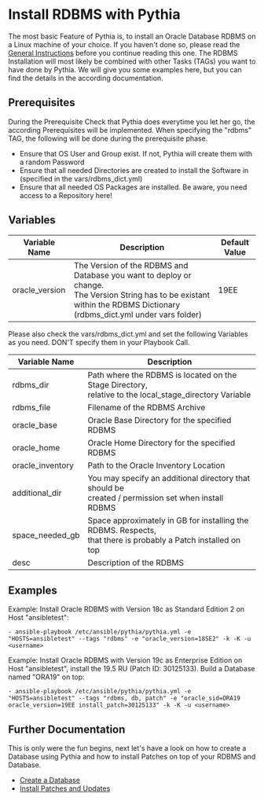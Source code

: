 # Install RDBMS with Pythia

The most basic Feature of Pythia is, to install an Oracle Database RDBMS on a Linux machine of your choice. If you haven't done so, please read the [General Instructions](https://github.com/thedatabaseme/pythia/blob/master/docs/01_GENERAL.md) before you continue reading this one. The RDBMS Installation will most likely be combined with other Tasks (TAGs) you want to have done by Pythia. We will give you some examples here, but you can find the details in the according documentation.

## Prerequisites

During the Prerequisite Check that Pythia does everytime you let her go, the according Prerequisites will be implemented. When specifying the "rdbms" TAG, the following will be done during the prerequisite phase.

  - Ensure that OS User and Group exist. If not, Pythia will create them with a random Password
  - Ensure that all needed Directories are created to install the Software in (specified in the vars/rdbms_dict.yml)
  - Ensure that all needed OS Packages are installed. Be aware, you need access to a Repository here!

## Variables

| Variable Name | Description              | Default Value |
|---------------|--------------------------|---------------|
|oracle_version |The Version of the RDBMS and Database you want to deploy or change.<br>The Version String has to be existant within the RDBMS Dictionary (rdbms_dict.yml under vars folder)|19EE|

Please also check the vars/rdbms_dict.yml and set the following Variables as you need. DON'T specify them in your Playbook Call.

| Variable Name | Description              |
|---------------|--------------------------|
|rdbms_dir |Path where the RDBMS is located on the Stage Directory,<br>relative to the local_stage_directory Variable|
|rdbms_file |Filename of the RDBMS Archive|
|oracle_base|Oracle Base Directory for the specified RDBMS|
|oracle_home|Oracle Home Directory for the specified RDBMS|
|oracle_inventory|Path to the Oracle Inventory Location|
|additional_dir|You may specify an additional directory that should be<br> created / permission set when install RDBMS|
|space_needed_gb|Space approximately in GB for installing the RDBMS. Respects,<br> that there is probably a Patch installed on top|
|desc|Description of the RDBMS|

## Examples

Example: Install Oracle RDBMS with Version 18c as Standard Edition 2 on Host "ansibletest":

    - ansible-playbook /etc/ansible/pythia/pythia.yml -e "HOSTS=ansibletest" --tags "rdbms" -e "oracle_version=18SE2" -k -K -u <username>

Example: Install Oracle RDBMS with Version 19c as Enterprise Edition on Host "ansibletest", install the 19.5 RU (Patch ID: 30125133). Build a Database named "ORA19" on top:

    - ansible-playbook /etc/ansible/pythia/pythia.yml -e "HOSTS=ansibletest" --tags "rdbms, db, patch" -e "oracle_sid=ORA19 oracle_version=19EE install_patch=30125133" -k -K -u <username>

## Further Documentation

This is only were the fun begins, next let's have a look on how to create a Database using Pythia and how to install Patches on top of your RDBMS and Database.

  - [Create a Database](https://github.com/thedatabaseme/pythia/blob/master/docs/03_CREATE_DB.md)
  - [Install Patches and Updates](https://github.com/thedatabaseme/pythia/blob/master/docs/04_INSTALL_PATCH.md)